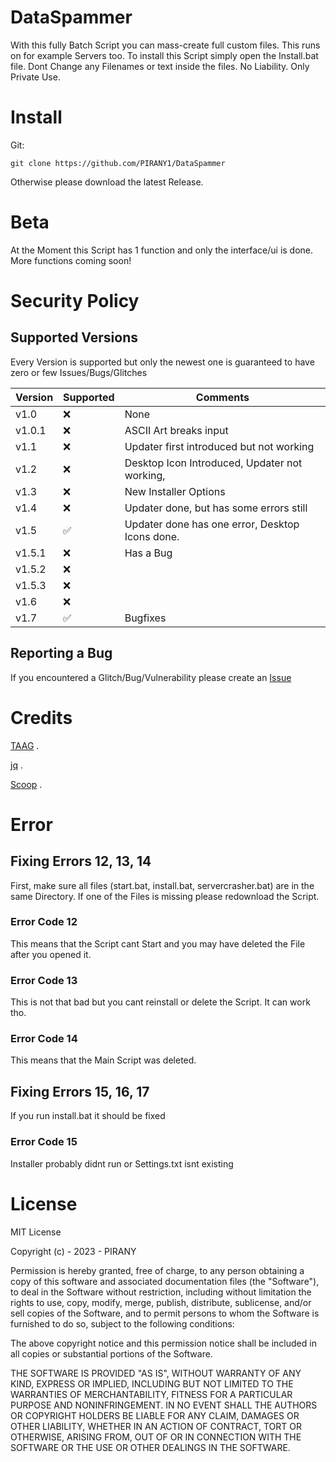 # DataSpammer
With this fully Batch Script you can mass-create full custom files. This runs on for example Servers too.
To install this Script simply open the Install.bat file.
Dont Change any Filenames or text inside the files.
No Liability.
Only Private Use.

# Install
Git:
```
git clone https://github.com/PIRANY1/DataSpammer
```
Otherwise please download the latest Release.
# Beta
At the Moment this Script has 1 function and only the interface/ui is done.
More functions coming soon!

# Security Policy

## Supported Versions

Every Version is supported but only the newest one is guaranteed to have zero or few Issues/Bugs/Glitches

|Version | Supported          |Comments                |
|------- | ------------------ |----------------------- |
|v1.0  | :x:|None|
|v1.0.1| :x:|ASCII Art breaks input|
|v1.1|:x:|Updater first introduced but not working|
|v1.2|:x:|Desktop Icon Introduced, Updater not working,|
|v1.3|:x:|New Installer Options| 
|v1.4|:x:|Updater done, but has some errors still| 
|v1.5|✅| Updater done has one error, Desktop Icons done.|
|v1.5.1|:x:| Has a Bug|
|v1.5.2|:x:|
|v1.5.3|:x:|
|v1.6|:x:|
|v1.7|✅| Bugfixes

## Reporting a Bug
If you encountered a Glitch/Bug/Vulnerability please create an [Issue](https://github.com/PIRANY1/DataSpammer/issues)

# Credits
[TAAG](https://patorjk.com/software/taag/)
.

[jq](https://jqlang.github.io/jq/)
.

[Scoop](https://scoop.sh/#/)
.

# Error

## Fixing Errors 12, 13, 14
First, make sure all files (start.bat, install.bat, servercrasher.bat) are in the same Directory. 
If one of the Files is missing please redownload the Script. 

### Error Code 12
This means that the Script cant Start and you may have deleted the File after you opened it.

### Error Code 13
This is not that bad but you cant reinstall or delete the Script. It can work tho.

### Error Code 14
This means that the Main Script was deleted. 

## Fixing Errors 15, 16, 17
If you run install.bat it should be fixed

### Error Code 15
Installer probably didnt run or Settings.txt isnt existing

# License
MIT License

Copyright (c) - 2023 - PIRANY

Permission is hereby granted, free of charge, to any person obtaining a copy
of this software and associated documentation files (the "Software"), to deal
in the Software without restriction, including without limitation the rights
to use, copy, modify, merge, publish, distribute, sublicense, and/or sell
copies of the Software, and to permit persons to whom the Software is
furnished to do so, subject to the following conditions:

The above copyright notice and this permission notice shall be included in all
copies or substantial portions of the Software.

THE SOFTWARE IS PROVIDED "AS IS", WITHOUT WARRANTY OF ANY KIND, EXPRESS OR
IMPLIED, INCLUDING BUT NOT LIMITED TO THE WARRANTIES OF MERCHANTABILITY,
FITNESS FOR A PARTICULAR PURPOSE AND NONINFRINGEMENT. IN NO EVENT SHALL THE
AUTHORS OR COPYRIGHT HOLDERS BE LIABLE FOR ANY CLAIM, DAMAGES OR OTHER
LIABILITY, WHETHER IN AN ACTION OF CONTRACT, TORT OR OTHERWISE, ARISING FROM,
OUT OF OR IN CONNECTION WITH THE SOFTWARE OR THE USE OR OTHER DEALINGS IN THE
SOFTWARE.
